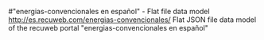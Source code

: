 #"energias-convencionales en español" - Flat file data model
http://es.recuweb.com/energias-convencionales/
Flat JSON file data model of the recuweb portal "energias-convencionales en español"
